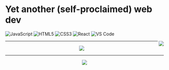# Yet another (self-proclaimed) web dev

![JavaScript](https://img.shields.io/badge/-JavaScript-black?style=flat-square&logo=javascript)
![HTML5](https://img.shields.io/badge/-HTML5-E34F26?style=flat-square&logo=html5&logoColor=white)
![CSS3](https://img.shields.io/badge/-CSS3-1572B6?style=flat-square&logo=css3)
![React](https://img.shields.io/badge/-React-black?style=flat-square&logo=react)
![VS Code](https://img.shields.io/badge/-VS%20Code-007ACC?style=flat-square&logo=visual-studio-code)


<a href="https://github.com/Luckwut">
  <img align="right" src="https://github-readme-stats.vercel.app/api/top-langs/?username=Luckwut&layout=donut-vertical&hide_border=true&theme=chartreuse-dark" />
</a>

___

<div align="center">
  <a href="https://github.com/Luckwut">
    <img src="https://github-readme-stats.vercel.app/api?username=Luckwut&&show_icons=true&icon_color=873dff&hide_title=true&hide_border=true&theme=chartreuse-dark" />
  </a>
</div>

___

<div align="center">
  <a href="https://www.codewars.com/users/Luckwut">
    <img src="https://www.codewars.com/users/Luckwut/badges/large" />
  </a>
</div>
